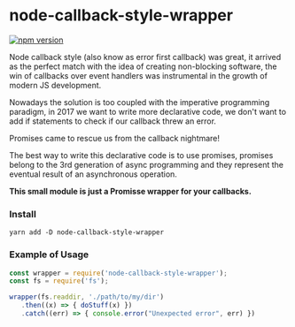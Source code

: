# node-callback-style-wrapper

[![npm version](https://badge.fury.io/js/node-callback-style-wrapper.svg)](https://badge.fury.io/js/node-callback-style-wrapper)

Node callback style (also know as error first callback) was great, it arrived as the perfect match with the idea of creating non-blocking software, the win of callbacks over event handlers was instrumental in the growth of modern JS development.

Nowadays the solution is too coupled with the imperative programming paradigm, in 2017 we want to write more declarative code, we don't want to add if statements to check if our callback threw an error.

Promises came to rescue us from the callback nightmare!

The best way to write this declarative code is to use promises, promises belong to the 3rd generation of async programming and they represent the eventual result of an asynchronous operation.

**This small module is just a Promisse wrapper for your callbacks.**

### Install

```
yarn add -D node-callback-style-wrapper
```

### Example of Usage

```Javascript
const wrapper = require('node-callback-style-wrapper');
const fs = require('fs');

wrapper(fs.readdir, './path/to/my/dir')
   .then((x) => { doStuff(x) })
   .catch((err) => { console.error("Unexpected error", err) })
   
```
